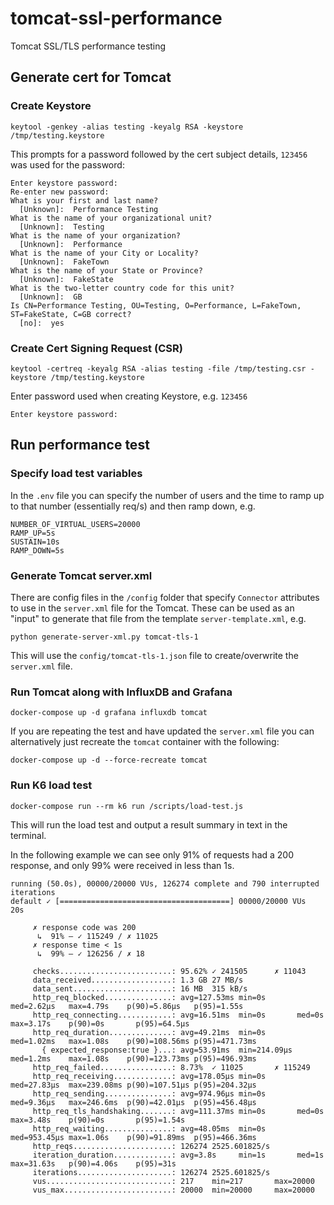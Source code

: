 # tomcat-ssl-performance
Tomcat SSL/TLS performance testing

## Generate cert for Tomcat
### Create Keystore

```
keytool -genkey -alias testing -keyalg RSA -keystore /tmp/testing.keystore
```

This prompts for a password followed by the cert subject details, `123456` was used for the password:

```
Enter keystore password:
Re-enter new password:
What is your first and last name?
  [Unknown]:  Performance Testing
What is the name of your organizational unit?
  [Unknown]:  Testing
What is the name of your organization?
  [Unknown]:  Performance
What is the name of your City or Locality?
  [Unknown]:  FakeTown
What is the name of your State or Province?
  [Unknown]:  FakeState
What is the two-letter country code for this unit?
  [Unknown]:  GB
Is CN=Performance Testing, OU=Testing, O=Performance, L=FakeTown, ST=FakeState, C=GB correct?
  [no]:  yes
```

### Create Cert Signing Request (CSR)

```
keytool -certreq -keyalg RSA -alias testing -file /tmp/testing.csr -keystore /tmp/testing.keystore
```

Enter password used when creating Keystore, e.g. `123456`

```
Enter keystore password:
```

## Run performance test

### Specify load test variables

In the `.env` file you can specify the number of users and the time to ramp up to that number (essentially req/s) and then ramp down, e.g.

```
NUMBER_OF_VIRTUAL_USERS=20000
RAMP_UP=5s
SUSTAIN=10s
RAMP_DOWN=5s
```
### Generate Tomcat server.xml

There are config files in the `/config` folder that specify `Connector` attributes to use in the `server.xml` file for the Tomcat. These can be used as an "input" to generate that file from the template `server-template.xml`, e.g.

```
python generate-server-xml.py tomcat-tls-1
```

This will use the `config/tomcat-tls-1.json` file to create/overwrite the `server.xml` file.

### Run Tomcat along with InfluxDB and Grafana

```
docker-compose up -d grafana influxdb tomcat
```

If you are repeating the test and have updated the `server.xml` file you can alternatively just recreate the `tomcat` container with the following:

```
docker-compose up -d --force-recreate tomcat
```

### Run K6 load test

```
docker-compose run --rm k6 run /scripts/load-test.js
```

This will run the load test and output a result summary in text in the terminal.

In the following example we can see only 91% of requests had a 200 response, and only 99% were received in less than 1s.

```
running (50.0s), 00000/20000 VUs, 126274 complete and 790 interrupted iterations
default ✓ [======================================] 00000/20000 VUs  20s

     ✗ response code was 200
      ↳  91% — ✓ 115249 / ✗ 11025
     ✗ response time < 1s
      ↳  99% — ✓ 126256 / ✗ 18

     checks.........................: 95.62% ✓ 241505      ✗ 11043
     data_received..................: 1.3 GB 27 MB/s
     data_sent......................: 16 MB  315 kB/s
     http_req_blocked...............: avg=127.53ms min=0s       med=2.62µs   max=4.79s    p(90)=5.86µs   p(95)=1.55s
     http_req_connecting............: avg=16.51ms  min=0s       med=0s       max=3.17s    p(90)=0s       p(95)=64.5µs
     http_req_duration..............: avg=49.21ms  min=0s       med=1.02ms   max=1.08s    p(90)=108.56ms p(95)=471.73ms
       { expected_response:true }...: avg=53.91ms  min=214.09µs med=1.2ms    max=1.08s    p(90)=123.73ms p(95)=496.93ms
     http_req_failed................: 8.73%  ✓ 11025       ✗ 115249
     http_req_receiving.............: avg=178.05µs min=0s       med=27.83µs  max=239.08ms p(90)=107.51µs p(95)=204.32µs
     http_req_sending...............: avg=974.96µs min=0s       med=9.36µs   max=246.6ms  p(90)=42.01µs  p(95)=456.48µs
     http_req_tls_handshaking.......: avg=111.37ms min=0s       med=0s       max=3.48s    p(90)=0s       p(95)=1.54s
     http_req_waiting...............: avg=48.05ms  min=0s       med=953.45µs max=1.06s    p(90)=91.89ms  p(95)=466.36ms
     http_reqs......................: 126274 2525.601825/s
     iteration_duration.............: avg=3.8s     min=1s       med=1s       max=31.63s   p(90)=4.06s    p(95)=31s
     iterations.....................: 126274 2525.601825/s
     vus............................: 217    min=217       max=20000
     vus_max........................: 20000  min=20000     max=20000
```



